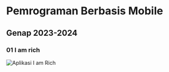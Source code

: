 # Pemrograman Berbasis Mobile
## Genap 2023-2024
### 01 I am rich

![Aplikasi I am Rich](https://raw.githubusercontent.com/adiwp/MobileProjects/main/i_am_rich/images/android.png)


